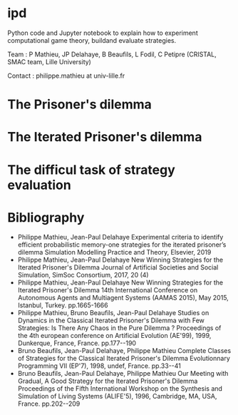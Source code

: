 # ipd

Python code and Jupyter notebook to explain how to experiment computational game theory, buildand evaluate strategies.

Team : P Mathieu, JP Delahaye, B Beaufils, L Fodil, C Petipre  (CRISTAL, SMAC team, Lille University)

Contact : philippe.mathieu at univ-lille.fr

# The Prisoner's dilemma
# The Iterated Prisoner's dilemma
# The difficul task of strategy evaluation
# Bibliography

- Philippe Mathieu, Jean-Paul Delahaye Experimental criteria to identify efficient probabilistic memory-one strategies for the iterated prisoner’s dilemma
Simulation Modelling Practice and Theory, Elsevier, 2019
- Philippe Mathieu, Jean-Paul Delahaye New Winning Strategies for the Iterated Prisoner's Dilemma
Journal of Artificial Societies and Social Simulation, SimSoc Consortium, 2017, 20 (4)
- Philippe Mathieu, Jean-Paul Delahaye New Winning Strategies for the Iterated Prisoner's Dilemma
14th International Conference on Autonomous Agents and Multiagent Systems (AAMAS 2015), May 2015, Istanbul, Turkey. pp.1665-1666
- Philippe Mathieu, Bruno Beaufils, Jean-Paul Delahaye Studies on Dynamics in the Classical Iterated Prisoner's Dilemma with Few Strategies: Is There Any Chaos in the Pure Dilemma ?
Proceedings of the 4th european conference on Artificial Evolution (AE'99), 1999, Dunkerque, France, France. pp.177--190
- Bruno Beaufils, Jean-Paul Delahaye, Philippe Mathieu Complete Classes of Strategies for the Classical Iterated Prisoner's Dilemma
Evolutionnary Programming VII (EP'7), 1998, undef, France. pp.33--41
- Bruno Beaufils, Jean-Paul Delahaye, Philippe Mathieu Our Meeting with Gradual, A Good Strategy for the Iterated Prisoner's Dilemma
Proceedings of the Fifth International Workshop on the Synthesis and Simulation of Living Systems (ALIFE'5), 1996, Cambridge, MA, USA, France. pp.202--209

